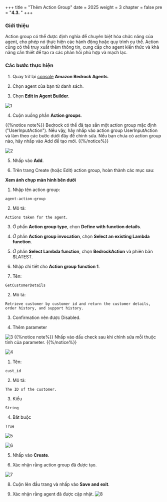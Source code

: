 +++
title = "Thêm Action Group"
date = 2025
weight = 3
chapter = false
pre = "<b>4.3. </b>"
+++

### Giới thiệu

Action group có thể được định nghĩa để chuyên biệt hóa chức năng của agent, cho phép nó thực hiện các hành động hoặc quy trình cụ thể. Action cũng có thể truy xuất thêm thông tin, cung cấp cho agent kiến thức và khả năng cần thiết để tạo ra các phản hồi phù hợp và mạch lạc.

### Các bước thực hiện

1. Quay trở lại [console](https://us-west-2.console.aws.amazon.com/bedrock/home?region=us-west-2#/agents) **Amazon Bedrock Agents**.

2. Chọn agent của bạn từ danh sách.

3. Chọn **Edit in Agent Builder**.

![1](../../../images/4/4.3/1.png)

4. Cuộn xuống phần **Action groups**.

{{%notice note%}}
Bedrock có thể đã tạo sẵn một action group mặc định ("UserInputAction"). Nếu vậy, hãy nhấp vào action group UserInputAction và làm theo các bước dưới đây để chỉnh sửa. Nếu bạn chưa có action group nào, hãy nhấp vào Add để tạo mới.
{{%/notice%}}

![2](../../../images/4/4.3/2.png)

5. Nhấp vào **Add**.

6. Trên trang Create (hoặc Edit) action group, hoàn thành các mục sau:

**Xem ảnh chụp màn hình bên dưới**

  1. Nhập tên action group:

  `agent-action-group`

  2. Mô tả:

  `Actions taken for the agent.`

  3. Ở phần **Action group type**, chọn **Define with function details**.

  4. Ở phần **Action group invocation**, chọn **Select an existing Lambda function**.

  5. Ở phần **Select Lambda function**, chọn **BedrockAction** và phiên bản $LATEST.

  6. Nhập chi tiết cho **Action group function 1**.

  1. Tên:

  `GetCustomerDetails`

  2. Mô tả:

  `Retrieve customer by customer id and return the customer details, order history, and support history.`

  3. Confirmation nên được Disabled.

  4. Thêm parameter

   ![3](../../../images/4/4.3/3.png)
  {{%notice note%}}
  Nhấp vào dấu check sau khi chỉnh sửa mỗi thuộc tính của parameter.
  {{%/notice%}}

  ![4](../../../images/4/4.3/4.png)

  1. Tên:

  `cust_id`

  2. Mô tả:

  `The ID of the customer.`

  3. Kiểu

  `String`

  4. Bắt buộc

  `True`

  ![5](../../../images/4/4.3/5.png)

  ![6](../../../images/4/4.3/6.png)

  5. Nhấp vào **Create**.

7. Xác nhận rằng action group đã được tạo.

![7](../../../images/4/4.3/7.png)

8. Cuộn lên đầu trang và nhấp vào **Save and exit**.

9. Xác nhận rằng agent đã được cập nhật.
![8](../../../images/4/4.3/8.png)